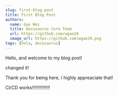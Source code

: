 ```yaml
---
slug: first-blog-post
title: First Blog Post
authors:
  name: Gao Wei
  title: Docusaurus Core Team
  url: https://github.com/wgao19
  image_url: https://github.com/wgao19.png
tags: [hola, docusaurus]
---
```


Hello, and welcome to my blog post!



changed it!



Thank you for being here, I highly appreaciate that!


CI/CD works!!!!!!!!!!!!!!